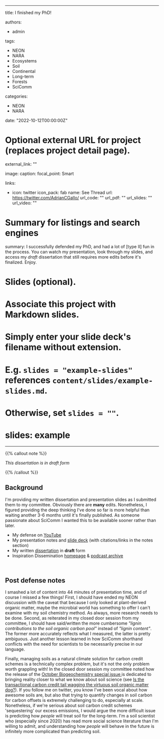 ---
 title: I finished my PhD! 


 authors:
 - admin

 tags:
 - NEON
 - NARA
 - Ecosystems
 - Soil
 - Continental
 - Long-term
 - Forests
 - SciComm

 categories:
 - NEON
 - NARA

 date: "2022-10-12T00:00:00Z"

 # Optional external URL for project (replaces project detail page).
 external_link: ""

 image:
   caption: 
   focal_point: Smart

 links:
 - icon: twitter
   icon_pack: fab
   name: See Thread
   url: https://twitter.com/AdrianCGallo/
 url_code: ""
 url_pdf: ""
 url_slides: ""
 url_video: ""

 # Summary for listings and search engines
 summary: I successfully defended my PhD, and had a lot of [type II] fun in the process. You can watch my presentation, look through my slides, and access my *draft* dissertation that still requires more edits before it's finalized. Enjoy.

 # Slides (optional).
 #   Associate this project with Markdown slides.
 #   Simply enter your slide deck's filename without extension.
 #   E.g. `slides = "example-slides"` references `content/slides/example-slides.md`.
 #   Otherwise, set `slides = ""`.
 # slides: example



 ---
 {{% callout note %}}

 _This dissertation is in draft form_

 {{% /callout %}}


 ## Background

 I'm providing my written dissertation and presentation slides as I submitted them to my committee. Obviously there are __many__ edits. Nonetheless, I figured providing the deep thinking I've done so far is more helpful than waiting another 3-6 months until it's finally published. As someone passionate about SciComm I wanted this to be available sooner rather than later.

 - My defense on [YouTube](https://youtu.be/qrPpsV34E0A)
 - My presentation notes and [slide deck](https://docs.google.com/presentation/d/1YFLgXWVOdiGcBTpRh-1lsenn7OfK03Z5sY7ofKAPm1I/edit?usp=sharing) (with citations/links in the notes section)
 - My written [dissertation](https://drive.google.com/file/d/1IXhnLoeq5YN82jSYodhgGNKZWHJh6YVE/view?usp=sharing) in **draft** form
 - Inspiration Dissemination [homepage](https://blogs.oregonstate.edu/inspiration/) & [podcast archive](https://feeds.transistor.fm/inspiration-dissemination) 


 <br> 

 ## Post defense notes

 I smashed a lot of content into 44 minutes of presentation time, and of course I missed a few things! First, I should have ended my NEON discussion with the caveat that because I only looked at plant-derived organic matter, maybe the microbial world has something to offer I can't examine with my soil chemistry method. As always, more research needs to be done. Second, as reiterated in my closed door session from my committee, I should have said/written the more cumbersome _"lignin contributions to the soil organic carbon pool"_ instead of _"lignin content"_. The former more accurately reflects what I measured, the latter is pretty ambiguous. Just another lesson learned in how SciComm shorthand conflicts with the need for scientists to be necessarily precise in our language. 

 Finally, managing soils as a natural climate solution for carbon credit schemes is a technically complex problem, but it's not the only problem worth grappling with! In the closed door session my committee noted how the release of the [October Biogeochemistry special issue ](https://link.springer.com/journal/10533/volumes-and-issues/161-1) is dedicated to bringing reality closer to what we know about soil science (see [Is the transactional carbon credit tail wagging the virtuous soil organic matter dog?](https://link.springer.com/article/10.1007/s10533-022-00969-x)). If you follow me on twitter, you know I've been vocal about how awesome soils are, but also that trying to quantify changes in soil carbon for carbon offsets is extremely challenging to do, especially at scale. Nonetheless, if we're serious about soil carbon credit schemes 'sequestering' our excess emissions, I would argue the more difficult issue is predicting how _people_ will treat soil for the long-term. I'm a soil scientist who (especially since 2020) has read more social science literature than I'm willing to admit, and understanding how _people_ will behave in the future is infinitely more complicated than predicting soil.
